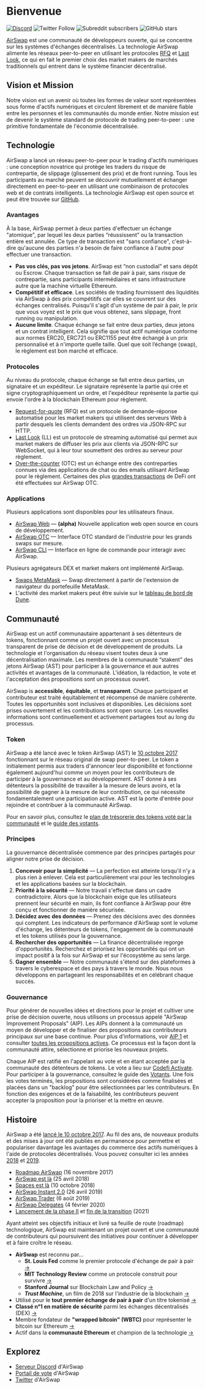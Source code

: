 # Bienvenue

[![Discord](https://img.shields.io/discord/590643190281928738.svg)](https://chat.airswap.io) ![Twitter Follow](https://img.shields.io/twitter/follow/airswap?style=social) ![Subreddit subscribers](https://img.shields.io/reddit/subreddit-subscribers/AirSwap?style=social) ![GitHub stars](https://img.shields.io/github/stars/airswap/airswap-protocols?style=social)

[AirSwap](https://www.airswap.io) est une communauté de développeurs ouverte, qui se concentre sur les systèmes d'échanges décentralisés. La technologie AirSwap alimente les réseaux peer-to-peer en utilisant les protocoles [RFQ](technology/request-for-quote.md) et [Last Look](technology/last-look.md), ce qui en fait le premier choix des market makers de marchés traditionnels qui entrent dans le système financier décentralisé.

## Vision et Mission

Notre vision est un avenir où toutes les formes de valeur sont représentées sous forme d'actifs numériques et circulent librement et de manière fiable entre les personnes et les communautés du monde entier. Notre mission est de devenir le système standard de protocole de trading peer-to-peer : une primitive fondamentale de l'économie décentralisée.

## Technologie

AirSwap a lancé un réseau peer-to-peer pour le trading d'actifs numériques : une conception novatrice qui protège les traders du risque de contrepartie, de slippage (glissement des prix) et de front running. Tous les participants au marché peuvent se découvrir mutuellement et échanger directement en peer-to-peer en utilisant une combinaison de protocoles web et de contrats intelligents. La technologie AirSwap est open source et peut être trouvée sur [GitHub](https://github.com/airswap/).

### Avantages

À la base, AirSwap permet à deux parties d'effectuer un échange "atomique", par lequel les deux parties “réussissent” ou la transaction entière est annulée. Ce type de transaction est "sans confiance", c'est-à-dire qu'aucune des parties n'a besoin de faire confiance à l'autre pour effectuer une transaction.

* **Pas vos clés, pas vos jetons**. AirSwap est “non custodial” et sans dépôt ou Escrow. Chaque transaction se fait de pair à pair, sans risque de contrepartie, sans participants intermédiaires et sans infrastructure autre que la machine virtuelle Ethereum.
* **Compétitif et efficace**. Les sociétés de trading fournissent des liquidités via AirSwap à des prix compétitifs car elles se couvrent sur des échanges centralisés. Puisqu'il s'agit d'un système de pair à pair, le prix que vous voyez est le prix que vous obtenez, sans slippage, front running ou manipulation.
* **Aucune limite**. Chaque échange se fait entre deux parties, deux jetons et un contrat intelligent. Cela signifie que tout actif numérique conforme aux normes ERC20, ERC721 ou ERC1155 peut être échangé à un prix personnalisé et à n'importe quelle taille. Quel que soit l’échange (swap), le règlement est bon marché et efficace.

### Protocoles

Au niveau du protocole, chaque échange se fait entre deux parties, un signataire et un expéditeur. Le signataire représente la partie qui crée et signe cryptographiquement un ordre, et l'expéditeur représente  la partie qui envoie l'ordre à la blockchain Ethereum pour règlement.

* [Request-for-quote](technology/request-for-quote.md) (RFQ) est un protocole de demande-réponse automatisé pour les market makers qui utilisent des serveurs Web à partir desquels les clients demandent des ordres via JSON-RPC sur HTTP.
* [Last Look](technology/last-look.md) (LL) est un protocole de streaming automatisé qui permet aux market makers de diffuser les prix aux clients via JSON-RPC sur WebSocket, qui à leur tour soumettent des ordres au serveur pour règlement.
* [Over-the-counter](https://trader.airswap.io) (OTC) est un échange entre des contreparties connues via des applications de chat ou des emails utilisant AirSwap pour le règlement. Certaines des plus [grandes transactions](https://etherscan.io/tx/0x346a9f45c70d4f323c67fd0f348b2a8aaa7477a719557c27a8130c8873279d3b) de DeFi ont été effectuées sur AirSwap OTC.

### Applications

Plusieurs applications sont disponibles pour les utilisateurs finaux.

* [AirSwap Web](https://preview.airswap.io) — **(alpha)** Nouvelle application web open source en cours de développement.
* [AirSwap OTC](https://trader.airswap.io) — Interface OTC standard de l'industrie pour les grands swaps sur mesure.
* [AirSwap CLI](https://github.com/airswap/airswap-cli) — Interface en ligne de commande pour interagir avec AirSwap.

Plusieurs agrégateurs DEX et market makers ont implémenté AirSwap.

* [Swaps MetaMask](https://metamask.io/swaps.html) — Swap directement à partir de l'extension de navigateur du portefeuille MetaMask.
* L'activité des market makers peut être suivie sur le [tableau de bord de Dune](https://dune.xyz/queries/28752/57978).

## Communauté

AirSwap est un actif communautaire appartenant à ses détenteurs de tokens, fonctionnant comme un projet ouvert avec un processus transparent de prise de décision et de développement de produits. La technologie et l'organisation du réseau visent toutes deux à une décentralisation maximale. Les membres de la communauté “stakent” des jetons AirSwap (AST) pour participer à la gouvernance et aux autres activités et avantages de la communauté. L'idéation, la rédaction, le vote et l'acceptation des propositions sont un processus ouvert.

AirSwap is **accessible**, **équitable**, et **transparent**. Chaque participant et contributeur est traité équitablement et récompensé de manière cohérente. Toutes les opportunités sont inclusives et disponibles. Les décisions sont prises ouvertement et les contributions sont open source. Les nouvelles informations sont continuellement et activement partagées tout au long du processus.

### Token

AirSwap a été lancé avec le token AirSwap (AST) le [10 octobre 2017](https://medium.com/fluidity/airswap-token-launch-report-fbd04b748eb1) fonctionnant sur le réseau original de swap peer-to-peer. Le token a initialement permis aux traders d'annoncer leur disponibilité et fonctionne également aujourd'hui comme un moyen pour les contributeurs de participer à la gouvernance et au développement. AST donne à ses détenteurs la possibilité de travailler à la mesure de leurs avoirs, et la possibilité de gagner à la mesure de leur contribution, ce qui nécessite fondamentalement une participation active. AST est la porte d'entrée pour rejoindre et contribuer à la communauté AirSwap.

Pour en savoir plus, consultez le [plan de trésorerie des tokens voté par la communauté](https://github.com/airswap/airswap-aips/issues/10) et le [guide des votants](guides/voters.md).

### Principes

La gouvernance décentralisée commence par des principes partagés pour aligner notre prise de décision.

1. **Concevoir pour la simplicité** — La perfection est atteinte lorsqu'il n'y a plus rien à enlever. Cela est particulièrement vrai pour les technologies et les applications basées sur la blockchain.
2. **Priorité à la sécurité** — Notre travail s'effectue dans un cadre contradictoire. Alors que la blockchain exige que les utilisateurs prennent leur sécurité en main, ils font confiance à AirSwap pour être conçu et fonctionner de manière sécurisée.
3. **Décidez avec des données** — Prenez des décisions avec des données qui comptent. Les indicateurs de performance d'AirSwap sont le volume d'échange, les détenteurs de tokens, l'engagement de la communauté et les tokens utilisés pour la gouvernance.
4. **Rechercher des opportunités** — La finance décentralisée regorge d'opportunités. Recherchez et priorisez les opportunités qui ont un impact positif à la fois sur AirSwap et sur l'écosystème au sens large.
5. **Gagner ensemble** — Notre communauté s'étend sur des plateformes à travers le cyberespace et des pays à travers le monde. Nous nous développons en partageant les responsabilités et en célébrant chaque succès.

### Gouvernance

Pour générer de nouvelles idées et directions pour le projet et cultiver une prise de décision ouverte, nous utilisons un processus appelé "AirSwap Improvement Proposals" (AIP). Les AIPs donnent à la communauté un moyen de développer et de finaliser des propositions aux contributeurs principaux sur une base continue. Pour plus d'informations, voir [AIP 1](https://github.com/airswap/airswap-aips/issues/1) et consulter [toutes les propositions actives](https://github.com/airswap/aips). Ce processus est la façon dont la communauté attire, sélectionne et priorise les nouveaux projets.

Chaque AIP est ratifié en l'appelant au vote et en étant acceptée par la communauté des détenteurs de tokens. Le vote a lieu sur [Codefi Activate](https://activate.codefi.network/staking/airswap/governance).  Pour participer à la gouvernance, consultez le guide des [Votants](guides/voters.md). Une fois les votes terminés, les propositions sont considérées comme finalisées et placées dans un "backlog" pour être sélectionnées par les contributeurs. En fonction des exigences et de la faisabilité, les contributeurs peuvent accepter la proposition pour la prioriser et la mettre en œuvre.

## Histoire

AirSwap a été [lancé le 10 octobre 2017](https://medium.com/fluidity/airswap-token-launch-report-fbd04b748eb1). Au fil des ans, de nouveaux produits et des mises à jour ont été publiés en permanence pour permettre et populariser davantage les avantages du commerce des actifs numériques à l'aide de protocoles décentralisés. Vous pouvez consulter ici les années [2018](https://medium.com/fluidity/2018-a-year-in-review-d7f5cb0e5d76) et [2019](https://medium.com/fluidity/2019-a-year-in-review-6b40035e6edb).

* [Roadmap AirSwap](https://medium.com/fluidity/the-airswap-roadmap-1c1a3c3b20d3) (16 novembre 2017)
* [AirSwap est là](https://medium.com/fluidity/airswap-is-here-c83c001d5bbe) (25 avril 2018)
* [Spaces est là](https://medium.com/fluidity/spaces-is-here-a36fa6753474) (10 octobre 2018)
* [AirSwap Instant 2.0](https://medium.com/fluidity/airswap-instant-2-0-d10906447838) (26 avril 2019)
* [AirSwap Trader](https://medium.com/fluidity/introducing-airswap-trader-63a0ef9e67c0) (6 août 2019)
* [AirSwap Delegates](https://medium.com/fluidity/introducing-airswap-delegates-1c3db83be1db) (4 février 2020)
* [Lancement de la phase II](https://twitter.com/airswap/status/1346542008345747457) et [fin de la transition](https://twitter.com/airswap/status/1359190898110853122) (2021)

Ayant atteint ses objectifs initiaux et livré sa feuille de route (roadmap) technologique, AirSwap est maintenant un projet ouvert et une communauté de contributeurs qui poursuivent des initiatives pour continuer à développer et à faire croître le réseau.

* **AirSwap** est reconnu par…
  * **St. Louis Fed** comme le premier protocole d'échange de pair à pair [→](https://research.stlouisfed.org/publications/review/2021/02/05/decentralized-finance-on-blockchain-and-smart-contract-based-financial-markets)
  * **MIT Technology Review** comme un protocole construit pour survivre [→](https://www.technologyreview.com/2018/02/22/145100/when-the-cryptocurrency-bubble-pops-these-tokens-are-built-to-survive/)
  * **Stanford Journal** sur Blockchain Law and Policy [→](https://stanford-jblp.pubpub.org/pub/deconstructing-dex/release/1)
  * _**Trust Machine**_, un film de 2018 sur l'industrie de la blockchain [→](https://www.imdb.com/title/tt7407496/)
* Utilisé pour le **tout premier échange de pair à pair** d'un titre tokenisé [→](https://tokenist.com/airswap-facilitates-first-compliant-security-token-transfer-on-a-public-blockchain/)
* **Classé n°1 en matière de sécurité** parmi les échanges décentralisés (DEX) [→](https://icorating.com/pdf/65/1/pnN3XH96SRWtSs1YMNn2MSw805II3mD7UwKyMrPA.pdf)
* Membre fondateur de **"wrapped bitcoin" (WBTC)** pour représenter le bitcoin sur Ethereum [→](https://www.bitgo.com/newsroom/press-releases/wbtc-brings-bitcoin-to-ethereum)
* Actif dans la **communauté Ethereum** et champion de la technologie [→](https://medium.com/fluidity/airswap-devcon-5-43adcf758ba8)

## Explorez

* [Serveur Discord](https://chat.airswap.io) d'AirSwap
* [Portail de vote](https://activate.codefi.network/staking/airswap/governance) d'AirSwap
* [Twitter](https://twitter.com/airswap) d'AirSwap
